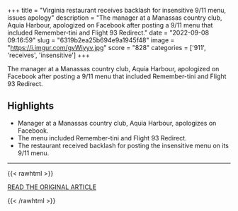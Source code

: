+++
title = "Virginia restaurant receives backlash for insensitive 9/11 menu, issues apology"
description = "The manager at a Manassas country club, Aquia Harbour, apologized on Facebook after posting a 9/11 menu that included Remember-tini and Flight 93 Redirect."
date = "2022-09-08 09:16:59"
slug = "6319b2ea25b694e9a1945f48"
image = "https://i.imgur.com/gvWiyyv.jpg"
score = "828"
categories = ['911', 'receives', 'insensitive']
+++

The manager at a Manassas country club, Aquia Harbour, apologized on Facebook after posting a 9/11 menu that included Remember-tini and Flight 93 Redirect.

## Highlights

- Manager at a Manassas country club, Aquia Harbour, apologizes on Facebook.
- The menu included Remember-tini and Flight 93 Redirect.
- The restaurant received backlash for posting the insensitive menu on its 9/11 menu.

---

{{< rawhtml >}}
  <p class="article-category">
    <a target="_blank" href="https://wjla.com/news/local/911-attacks-september-11-menu-mannassas-virginia-restaurant-aquia-harbour-golf-clubhouse-backlash-insensitive-backlash-apology-issued-veterans-manassas-social-media">READ THE ORIGINAL ARTICLE</a>
  </p>
{{< /rawhtml >}}
